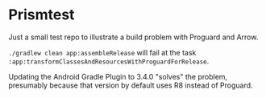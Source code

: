 # Prismtest

Just a small test repo to illustrate a build problem with Proguard and Arrow.

`./gradlew clean app:assembleRelease` will fail at the task `:app:transformClassesAndResourcesWithProguardForRelease`.

Updating the Android Gradle Plugin to 3.4.0 "solves" the problem, presumably because that version by default uses R8 instead of Proguard.
